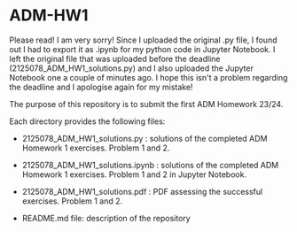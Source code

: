 # ADM-HW1

Please read! I am very sorry! Since I uploaded the original .py file, I found out I had to export it as .ipynb for my python code in Jupyter Notebook. I left the original file that was uploaded before the deadline (2125078_ADM_HW1_solutions.py) and I also uploaded the Jupyter Notebook one a couple of minutes ago. I hope this isn't a problem regarding the deadline and I apologise again for my mistake!

The purpose of this repository is to submit the first ADM Homework 23/24.

Each directory provides the following files:

- 2125078_ADM_HW1_solutions.py : solutions of the completed ADM Homework 1 exercises. Problem 1 and 2.

- 2125078_ADM_HW1_solutions.ipynb : solutions of the completed ADM Homework 1 exercises. Problem 1 and 2 in Jupyter Notebook.

- 2125078_ADM_HW1_solutions.pdf : PDF assessing the successful exercises. Problem 1 and 2.
  
- README.md file: description of the repository

